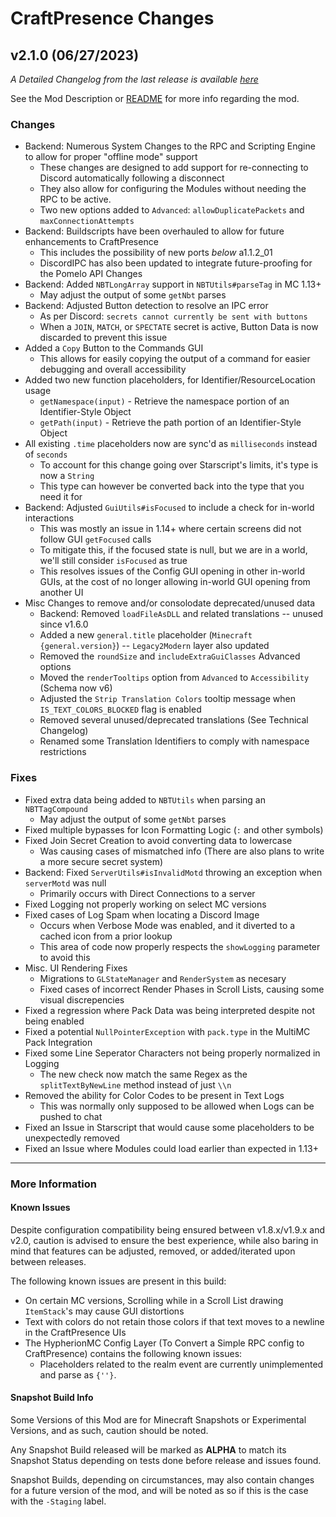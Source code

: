 # CraftPresence Changes

## v2.1.0 (06/27/2023)

_A Detailed Changelog from the last release is
available [here](https://gitlab.com/CDAGaming/CraftPresence/-/compare/release%2Fv2.0.7...release%2Fv2.1.0)_

See the Mod Description or [README](https://gitlab.com/CDAGaming/CraftPresence) for more info regarding the mod.

### Changes

* Backend: Numerous System Changes to the RPC and Scripting Engine to allow for proper "offline mode" support
    * These changes are designed to add support for re-connecting to Discord automatically following a disconnect
    * They also allow for configuring the Modules without needing the RPC to be active.
    * Two new options added to `Advanced`: `allowDuplicatePackets` and `maxConnectionAttempts`
* Backend: Buildscripts have been overhauled to allow for future enhancements to CraftPresence
    * This includes the possibility of new ports *below* a1.1.2_01
    * DiscordIPC has also been updated to integrate future-proofing for the Pomelo API Changes
* Backend: Added `NBTLongArray` support in `NBTUtils#parseTag` in MC 1.13+
    * May adjust the output of some `getNbt` parses
* Backend: Adjusted Button detection to resolve an IPC error
    * As per Discord: `secrets cannot currently be sent with buttons`
    * When a `JOIN`, `MATCH`, or `SPECTATE` secret is active, Button Data is now discarded to prevent this issue
* Added a `Copy` Button to the Commands GUI
    * This allows for easily copying the output of a command for easier debugging and overall accessibility
* Added two new function placeholders, for Identifier/ResourceLocation usage
    * `getNamespace(input)` - Retrieve the namespace portion of an Identifier-Style Object
    * `getPath(input)` - Retrieve the path portion of an Identifier-Style Object
* All existing `.time` placeholders now are sync'd as `milliseconds` instead of `seconds`
    * To account for this change going over Starscript's limits, it's type is now a `String`
    * This type can however be converted back into the type that you need it for
* Backend: Adjusted `GuiUtils#isFocused` to include a check for in-world interactions
    * This was mostly an issue in 1.14+ where certain screens did not follow GUI `getFocused` calls
    * To mitigate this, if the focused state is null, but we are in a world, we'll still consider `isFocused` as true
    * This resolves issues of the Config GUI opening in other in-world GUIs, at the cost of no longer allowing in-world
      GUI opening from another UI
* Misc Changes to remove and/or consolodate deprecated/unused data
    * Backend: Removed `loadFileAsDLL` and related translations -- unused since v1.6.0
    * Added a new `general.title` placeholder (`Minecraft {general.version}`) -- `Legacy2Modern` layer also updated
    * Removed the `roundSize` and `includeExtraGuiClasses` Advanced options
    * Moved the `renderTooltips` option from `Advanced` to `Accessibility` (Schema now v6)
    * Adjusted the `Strip Translation Colors` tooltip message when `IS_TEXT_COLORS_BLOCKED` flag is enabled
    * Removed several unused/deprecated translations (See Technical Changelog)
    * Renamed some Translation Identifiers to comply with namespace restrictions

### Fixes

* Fixed extra data being added to `NBTUtils` when parsing an `NBTTagCompound`
    * May adjust the output of some `getNbt` parses
* Fixed multiple bypasses for Icon Formatting Logic (`:` and other symbols)
* Fixed Join Secret Creation to avoid converting data to lowercase
    * Was causing cases of mismatched info (There are also plans to write a more secure secret system)
* Backend: Fixed `ServerUtils#isInvalidMotd` throwing an exception when `serverMotd` was null
    * Primarily occurs with Direct Connections to a server
* Fixed Logging not properly working on select MC versions
* Fixed cases of Log Spam when locating a Discord Image
    * Occurs when Verbose Mode was enabled, and it diverted to a cached icon from a prior lookup
    * This area of code now properly respects the `showLogging` parameter to avoid this
* Misc. UI Rendering Fixes
    * Migrations to `GLStateManager` and `RenderSystem` as necesary
    * Fixed cases of incorrect Render Phases in Scroll Lists, causing some visual discrepencies
* Fixed a regression where Pack Data was being interpreted despite not being enabled
* Fixed a potential `NullPointerException` with `pack.type` in the MultiMC Pack Integration
* Fixed some Line Seperator Characters not being properly normalized in Logging
    * The new check now match the same Regex as the `splitTextByNewLine` method instead of just `\\n`
* Removed the ability for Color Codes to be present in Text Logs
    * This was normally only supposed to be allowed when Logs can be pushed to chat
* Fixed an Issue in Starscript that would cause some placeholders to be unexpectedly removed
* Fixed an Issue where Modules could load earlier than expected in 1.13+

___

### More Information

#### Known Issues

Despite configuration compatibility being ensured between v1.8.x/v1.9.x and v2.0,
caution is advised to ensure the best experience, while also baring in mind that features can be adjusted, removed, or
added/iterated upon between releases.

The following known issues are present in this build:

* On certain MC versions, Scrolling while in a Scroll List drawing `ItemStack`'s may cause GUI distortions
* Text with colors do not retain those colors if that text moves to a newline in the CraftPresence UIs
* The HypherionMC Config Layer (To Convert a Simple RPC config to CraftPresence) contains the following known issues:
    * Placeholders related to the realm event are currently unimplemented and parse as `{''}`.

#### Snapshot Build Info

Some Versions of this Mod are for Minecraft Snapshots or Experimental Versions, and as such, caution should be noted.

Any Snapshot Build released will be marked as **ALPHA** to match its Snapshot Status depending on tests done before
release
and issues found.

Snapshot Builds, depending on circumstances, may also contain changes for a future version of the mod, and will be noted
as so if this is the case with the `-Staging` label.
